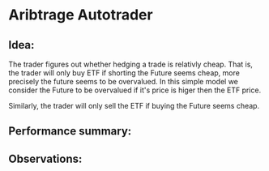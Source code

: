 # Aribtrage Autotrader

## Idea:
The trader figures out whether hedging a trade is relativly cheap.
That is, the trader will only buy ETF if shorting the Future seems cheap, more precisely the future seems to be overvalued. In this simple model we consider the Future to be overvalued if it's price is higer then the ETF price.

Similarly, the trader will only sell the ETF if buying the Future seems cheap.

## Performance summary:

## Observations: 